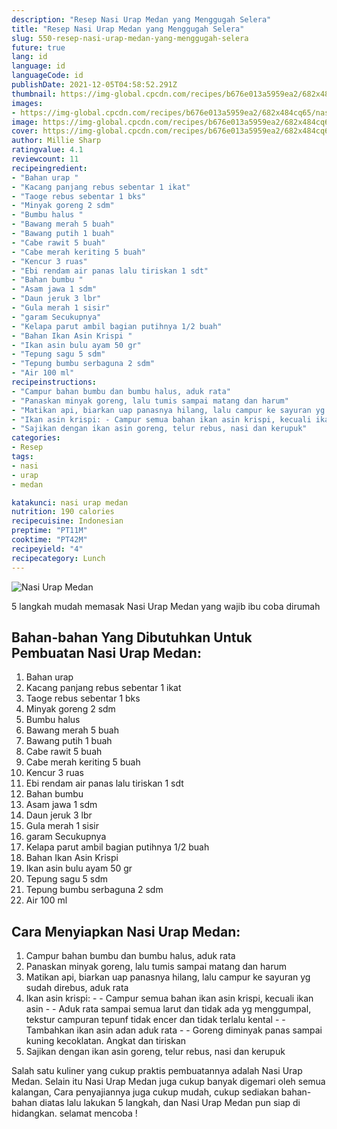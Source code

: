 ```yaml
---
description: "Resep Nasi Urap Medan yang Menggugah Selera"
title: "Resep Nasi Urap Medan yang Menggugah Selera"
slug: 550-resep-nasi-urap-medan-yang-menggugah-selera
future: true
lang: id
language: id
languageCode: id
publishDate: 2021-12-05T04:58:52.291Z 
thumbnail: https://img-global.cpcdn.com/recipes/b676e013a5959ea2/682x484cq65/nasi-urap-medan-foto-resep-utama.png
images:
- https://img-global.cpcdn.com/recipes/b676e013a5959ea2/682x484cq65/nasi-urap-medan-foto-resep-utama.png
image: https://img-global.cpcdn.com/recipes/b676e013a5959ea2/682x484cq65/nasi-urap-medan-foto-resep-utama.png
cover: https://img-global.cpcdn.com/recipes/b676e013a5959ea2/682x484cq65/nasi-urap-medan-foto-resep-utama.png
author: Millie Sharp
ratingvalue: 4.1
reviewcount: 11
recipeingredient:
- "Bahan urap "
- "Kacang panjang rebus sebentar 1 ikat"
- "Taoge rebus sebentar 1 bks"
- "Minyak goreng 2 sdm"
- "Bumbu halus "
- "Bawang merah 5 buah"
- "Bawang putih 1 buah"
- "Cabe rawit 5 buah"
- "Cabe merah keriting 5 buah"
- "Kencur 3 ruas"
- "Ebi rendam air panas lalu tiriskan 1 sdt"
- "Bahan bumbu "
- "Asam jawa 1 sdm"
- "Daun jeruk 3 lbr"
- "Gula merah 1 sisir"
- "garam Secukupnya"
- "Kelapa parut ambil bagian putihnya 1/2 buah"
- "Bahan Ikan Asin Krispi "
- "Ikan asin bulu ayam 50 gr"
- "Tepung sagu 5 sdm"
- "Tepung bumbu serbaguna 2 sdm"
- "Air 100 ml"
recipeinstructions:
- "Campur bahan bumbu dan bumbu halus, aduk rata"
- "Panaskan minyak goreng, lalu tumis sampai matang dan harum"
- "Matikan api, biarkan uap panasnya hilang, lalu campur ke sayuran yg sudah direbus, aduk rata"
- "Ikan asin krispi: - Campur semua bahan ikan asin krispi, kecuali ikan asin - Aduk rata sampai semua larut dan tidak ada yg menggumpal, tekstur campuran tepunf tidak encer dan tidak terlalu kental - Tambahkan ikan asin adan aduk rata - Goreng diminyak panas sampai kuning kecoklatan. Angkat dan tiriskan"
- "Sajikan dengan ikan asin goreng, telur rebus, nasi dan kerupuk"
categories:
- Resep
tags:
- nasi
- urap
- medan

katakunci: nasi urap medan 
nutrition: 190 calories
recipecuisine: Indonesian
preptime: "PT11M"
cooktime: "PT42M"
recipeyield: "4"
recipecategory: Lunch
---
```



![Nasi Urap Medan](https://img-global.cpcdn.com/recipes/b676e013a5959ea2/682x484cq65/nasi-urap-medan-foto-resep-utama.png)

5 langkah mudah memasak  Nasi Urap Medan yang wajib ibu coba dirumah

<!--inarticleads1-->

## Bahan-bahan Yang Dibutuhkan Untuk Pembuatan Nasi Urap Medan:

1. Bahan urap 
1. Kacang panjang rebus sebentar 1 ikat
1. Taoge rebus sebentar 1 bks
1. Minyak goreng 2 sdm
1. Bumbu halus 
1. Bawang merah 5 buah
1. Bawang putih 1 buah
1. Cabe rawit 5 buah
1. Cabe merah keriting 5 buah
1. Kencur 3 ruas
1. Ebi rendam air panas lalu tiriskan 1 sdt
1. Bahan bumbu 
1. Asam jawa 1 sdm
1. Daun jeruk 3 lbr
1. Gula merah 1 sisir
1. garam Secukupnya
1. Kelapa parut ambil bagian putihnya 1/2 buah
1. Bahan Ikan Asin Krispi 
1. Ikan asin bulu ayam 50 gr
1. Tepung sagu 5 sdm
1. Tepung bumbu serbaguna 2 sdm
1. Air 100 ml



<!--inarticleads2-->

## Cara Menyiapkan Nasi Urap Medan:

1. Campur bahan bumbu dan bumbu halus, aduk rata
1. Panaskan minyak goreng, lalu tumis sampai matang dan harum
1. Matikan api, biarkan uap panasnya hilang, lalu campur ke sayuran yg sudah direbus, aduk rata
1. Ikan asin krispi: - - Campur semua bahan ikan asin krispi, kecuali ikan asin - - Aduk rata sampai semua larut dan tidak ada yg menggumpal, tekstur campuran tepunf tidak encer dan tidak terlalu kental - - Tambahkan ikan asin adan aduk rata - - Goreng diminyak panas sampai kuning kecoklatan. Angkat dan tiriskan
1. Sajikan dengan ikan asin goreng, telur rebus, nasi dan kerupuk




Salah satu kuliner yang cukup praktis pembuatannya adalah  Nasi Urap Medan. Selain itu  Nasi Urap Medan  juga cukup banyak digemari oleh semua kalangan, Cara penyajiannya juga cukup mudah, cukup sediakan bahan-bahan diatas lalu lakukan 5 langkah, dan  Nasi Urap Medan  pun siap di hidangkan. selamat mencoba !
